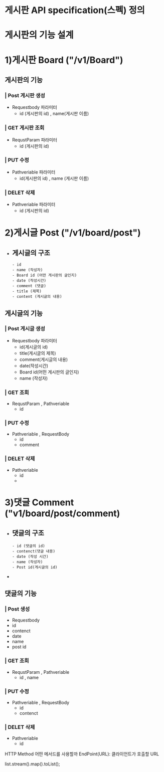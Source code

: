 # 게시판 API specification(스펙) 정의
# 게시판의 기능 설계

# 1)게시판 Board ("/v1/Board")


## 게시판의 기능
### | Post 게시판 생성 
  - Requestbody 파라미터
    - id (게시판의 id) , name(게시판 이름) 
### | GET 게시판 조회 
  - RequstParam 파라미터
    - id (게시판의 id) 
### | PUT 수정 
  - Pathveriable 파라미터
    - id(게시판의 id) , name (게시판 이름) 
### | DELET 삭제 
- Pathveriable 파라미터
  - id (게시판의 id)

# 2)게시글 Post ("/v1/board/post")

- 게시글의 구조
  - 
      - id
      - name (작성자)
      - Board id (어떤 게시판의 글인지)
      - date (작성시간)
      - comment (댓글)
      - title (제목)
      - content (게시글의 내용)

## 게시글의 기능
### | Post 게시글 생성 
  - Requestbody 파라미터
    - id(게시글의 id) 
    - title(게시글의 제목)
    - comment(게시글의 내용)
    - date(작성시간)
    - Board id(어떤 게시판의 글인지)
    - name (작성자) 
### | GET 조회 
- RequstParam , Pathveriable
  - id  
### | PUT 수정 
- Pathveriable , RequestBody
  - id
  - comment
### | DELET 삭제
- Pathveriable
  - id
  - 

# 3)댓글 Comment ("v1/board/post/comment)

- 댓글의 구조
  -
      - id (댓글의 id) 
      - contenct(댓글 내용)
      - date (작성 시간) 
      - name (작성자) 
      - Post id(게시글의 id)
- 
## 댓글의 기능
### | Post 생성
  - Requestbody
  - id
  - contenct
  - date
  - name
  - post id
### | GET 조회
- RequstParam , Pathveriable
  - id , name
### | PUT 수정
 - Pathveriable , RequestBody  
   - id
   - contenct
### | DELET 삭제
- Pathveriable
  -  id


[//]: # ( 4.게시글의 조회수)

[//]: # ( 5.게시글의 추천수)





HTTP Method 어떤 메서드를 사용할까
EndPoint(URL): 클라이언트가 호출할 URL

list.stream().map().toList();
